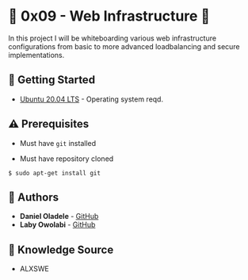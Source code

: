 # :shell: 0x09 - Web Infrastructure :shell:

In this project I will be whiteboarding various web infrastructure configurations from basic to more advanced loadbalancing and secure implementations.

## :running: Getting Started

* [Ubuntu 20.04 LTS](http://releases.ubuntu.com/20.04/) - Operating system reqd.

## :warning: Prerequisites

* Must have `git` installed

* Must have repository cloned


```
$ sudo apt-get install git
```

## :blue_book: Authors
* **Daniel Oladele** - [GitHub](https://github.com/danieloladele7)
* **Laby Owolabi** - [GitHub](https://github.com/LabyKreative)


## :mega: Knowledge Source

* ALXSWE
